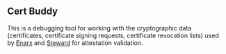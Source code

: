 ## Cert Buddy

This is a debugging tool for working with the cryptographic data (certificates, certificate signing requests, certificate revocation lists) used by [Enarx](https://github.com/enarx/enarx/) and [Steward](https://github.com/profianinc/steward/) for attestation validation.
